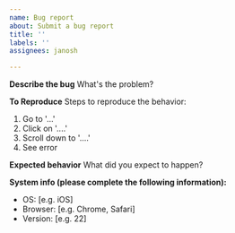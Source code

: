 ```yaml
---
name: Bug report
about: Submit a bug report
title: ''
labels: ''
assignees: janosh

---
```


**Describe the bug**
What's the problem?

**To Reproduce**
Steps to reproduce the behavior:
1. Go to '...'
2. Click on '....'
3. Scroll down to '....'
4. See error

**Expected behavior**
What did you expect to happen?

**System info (please complete the following information):**
 - OS: [e.g. iOS]
 - Browser: [e.g. Chrome, Safari]
 - Version: [e.g. 22]
